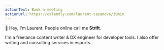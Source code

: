 ```yaml
---
actionText: Book a meeting
actionUrl: https://calendly.com/laurent-cazanove/30min
---
```


👋 Hey, I'm Laurent. People online call me **Strift**.

I'm a freelance content writer & DX engineer for developer tools. I also offer writing and consulting services in esports.
